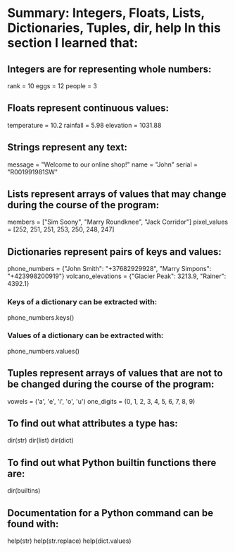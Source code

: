 
# Summary: Integers, Floats, Lists, Dictionaries, Tuples, dir, help In this section I learned that:
## Integers are for representing whole numbers:
rank = 10 
eggs = 12 
people = 3 
## Floats represent continuous values:
temperature = 10.2 
rainfall = 5.98 
elevation = 1031.88 
## Strings represent any text:
message = "Welcome to our online shop!" 
name = "John" 
serial = "R001991981SW" 
## Lists represent arrays of values that may change during the course of the program:
members = ["Sim Soony", "Marry Roundknee", "Jack Corridor"] 
pixel_values = [252, 251, 251, 253, 250, 248, 247] 
## Dictionaries represent pairs of keys and values:
phone_numbers = {"John Smith": "+37682929928", "Marry Simpons": "+423998200919"} 
volcano_elevations = {"Glacier Peak": 3213.9, "Rainer": 4392.1} 
### Keys of a dictionary can be extracted with:
phone_numbers.keys() 
### Values of a dictionary can be extracted with:
phone_numbers.values() 
## Tuples represent arrays of values that are not to be changed during the course of the program:
vowels = ('a', 'e', 'i', 'o', 'u') 
one_digits = (0, 1, 2, 3, 4, 5, 6, 7, 8, 9) 
## To find out what attributes a type has:
dir(str) 
dir(list) 
dir(dict) 
## To find out what Python builtin functions there are:
dir(builtins) 
## Documentation for a Python command can be found with:
help(str) 
help(str.replace) 
help(dict.values)
